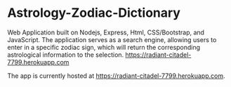 # Astrology-Zodiac-Dictionary
Web Application built on Nodejs, Express, Html, CSS/Bootstrap, and JavaScript. The application serves as a search engine, allowing users to enter in a specific zodiac sign, which will return the corresponding astrological information to the selection.      https://radiant-citadel-7799.herokuapp.com

The app is currently hosted at https://radiant-citadel-7799.herokuapp.com.
